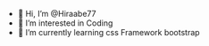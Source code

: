- 👋 Hi, I’m @Hiraabe77
- 👀 I’m interested in Coding 
- 🌱 I’m currently learning  css Framework bootstrap

<!---
Hiraabe77/Hiraabe77 is a ✨ special ✨ repository because its `README.md` (this file) appears on your GitHub profile.
You can click the Preview link to take a look at your changes.
--->
